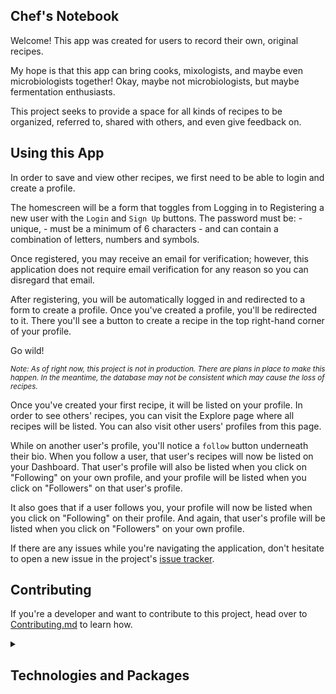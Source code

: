 ## Chef's Notebook ##

Welcome! This app was created for users to record their own, original recipes. 

My hope is that this app can bring cooks, mixologists, and maybe even microbiologists together! Okay, maybe not microbiologists, but maybe fermentation enthusiasts.

This project seeks to provide a space for all kinds of recipes to be organized, referred to, shared with others, and even give feedback on.

## Using this App ##

In order to save and view other recipes, we first need to be able to login and create a profile.  

The homescreen will be a form that toggles from Logging in to Registering a new user with the `Login` and `Sign Up` buttons.
The password must be:
    - unique,
    - must be a minimum of 6 characters
    - and can contain a combination of letters, numbers and symbols.

Once registered, you may receive an email for verification; however, this application does not require email verification for any reason so you can disregard that email.

After registering, you will be automatically logged in and redirected to a form to create a profile. Once you've created a profile, you'll be redirected to it. There you'll see a button to create a recipe in the top right-hand corner of your profile.

Go wild!

<small>*Note: As of right now, this project is not in production. There are plans in place to make this happen.*
*In the meantime, the database may not be consistent which may cause the loss of recipes.*</small>

Once you've created your first recipe, it will be listed on your profile. In order to see others' recipes, you can visit the Explore page where all recipes will be listed. You can also visit other users' profiles from this page. 

While on another user's profile, you'll notice a `follow` button underneath their bio. When you follow a user, that user's recipes will now be listed on your Dashboard. That user's profile will also be listed when you click on "Following" on your own profile, and your profile will be listed when you click on "Followers" on that user's profile. 

It also goes that if a user follows you, your profile will now be listed when you click on "Following" on their profile. And again, that user's profile will be listed when you click on "Followers" on your own profile.

If there are any issues while you're navigating the application, don't hesitate to open a new issue in the project's [issue tracker](https://github.com/ramonaspence/chefs-notebook/issues).  

## Contributing ##

If you're a developer and want to contribute to this project, head over to [Contributing.md](https://github.com/ramonaspence/chefs-notebook/blob/main/CONTRIBUTING.md) to learn how.


<details>
<summary><h2>Technologies and Packages</h2></summary>

## Technologies used for this application:
* React
* Django Rest Framework
* Heroku

## Requirements 
* Django==4.0.4
* Django-Rest-Framework==3.13.1
* Python==3.9


## Packages used for this application
# Django
* gunicorn
* whitenoise
* pillow
* dj-database-url
* psycopg2-binary
* django-filter
* django-allauth
* dj-rest-auth
* djangorestframework-simplejwt
* django-cors-headers
* clarifai-grpc

# React
* axios
* bootstrap
* jquery
* momentjs
* popperjs
* react-dom
* react-router-dom
* react-google-login


## API's used for this application:
## Clarifai -
* is an API that is used for automated tagging of images.
* It's an AI driven API that has built-in models to bring back 'concepts'
* that it finds inside of the image.
* In this case, that model is a Food_Model, and the 'concepts' that are brought back
* are ingredients and flavors.

* This API is used to add tags to a Recipe, according to its image
* so that they can be easily filtered in the application.

## Django Restful API
* A restful API has been created through django_rest_framework
* wherein most data for the app is saved and stored.
</details>
